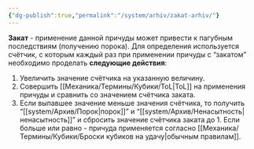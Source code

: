 ```yaml
---
{"dg-publish":true,"permalink":"/system/arhiv/zakat-arhiv/"}
---
```


**Закат** - применение данной причуды может привести к пагубным последствиям (получению порока). Для определения используется счётчик, с которым каждый раз при применении причуды с “закатом” необходимо проделать **следующие действия**:
1. Увеличить значение счётчика на указанную величину.
2.  Совершить [[Механика/Термины/Кубики/ToL\|ToL]] на применения причуды и сравнить со значением счётчика заката.
3. Если выпавшее значение меньше значения счётчика, то получить “[[system/Архив/Порок\|порок]]” и “[[system/Архив/Ненасытность\|ненасытность]]” и сбросить значение счётчика заката до 1. Если больше или равно - причуда применяется согласно [[Механика/Термины/Кубики/Броски кубиков на удачу\|обычным правилам]]. 
